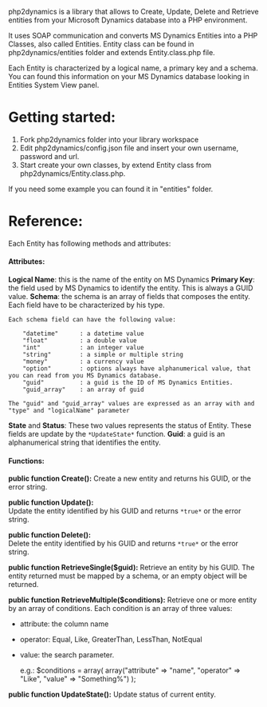 php2dynamics is a library that allows to Create, Update, Delete and Retrieve entities from your Microsoft Dynamics 
database into a PHP environment.

It uses SOAP communication and converts MS Dynamics Entities into a PHP Classes, also called Entities. Entity class
can be found in php2dynamics/entities folder and extends Entity.class.php file.

Each Entity is characterized by a logical name, a primary key and a schema. You can found this information on your 
MS Dynamics database looking in Entities System View panel.

# Getting started:

1. Fork php2dynamics folder into your library workspace 
2. Edit php2dynamics/config.json file and insert your own username, password and url.
3. Start create your own classes, by extend Entity class from php2dynamics/Entity.class.php.

If you need some example you can found it in "entities" folder.

# Reference:

Each Entity has following methods and attributes:

#### Attributes:

**Logical Name**: this is the name of the entity on MS Dynamics
**Primary Key**: the field used by MS Dynamics to identify the entity. This is always a GUID value.
**Schema**: the schema is an array of fields that composes the entity. 
    Each field have to be characterized by his type.

    Each schema field can have the following value:

        "datetime"      : a datetime value
        "float"         : a double value
        "int"           : an integer value
        "string"        : a simple or multiple string
        "money"         : a currency value
        "option"        : options always have alphanumerical value, that you can read from you MS Dynamics database.
        "guid"          : a guid is the ID of MS Dynamics Entities.
        "guid_array"    : an array of guid

    The "guid" and "guid_array" values are expressed as an array with and "type" and "logicalName" parameter
**State** and **Status**: These two values represents the status of Entity. These fields are update by the `*UpdateState*` function.
**Guid**: a guid is an alphanumerical string that identifies the entity.

#### Functions:

**public function Create():** 
Create a new entity and returns his GUID, or the error string.

**public function Update():**  
Update the entity identified by his GUID and returns `*true*` or the error string.

**public function Delete():**  
Delete the entity identified by his GUID and returns `*true*` or the error string.

**public function RetrieveSingle($guid):**
Retrieve an entity by his GUID. The entity returned must be mapped by a schema, or an empty object will be returned.

**public function RetrieveMultiple($conditions):**
Retrieve one or more entity by an array of conditions. Each condition is an array of three values:
- attribute: the column name
- operator: Equal, Like, GreaterThan, LessThan, NotEqual
- value: the search parameter.

    e.g.: 
    $conditions = array( 
        array("attribute" => "name", "operator" => "Like", "value" => "Something%")
    );

**public function UpdateState():**
Update status of current entity.